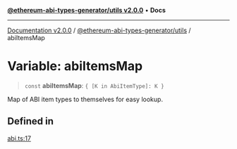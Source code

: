 [**@ethereum-abi-types-generator/utils v2.0.0**](../README.md) • **Docs**

***

[Documentation v2.0.0](../../../packages.md) / [@ethereum-abi-types-generator/utils](../README.md) / abiItemsMap

# Variable: abiItemsMap

> `const` **abiItemsMap**: `{ [K in AbiItemType]: K }`

Map of ABI item types to themselves for easy lookup.

## Defined in

[abi.ts:17](https://github.com/niZmosis/ethereum-abi-types-generator/blob/51c0ac8a6ea35330201860f8469daa0efc6ae8f2/packages/utils/src/abi.ts#L17)
